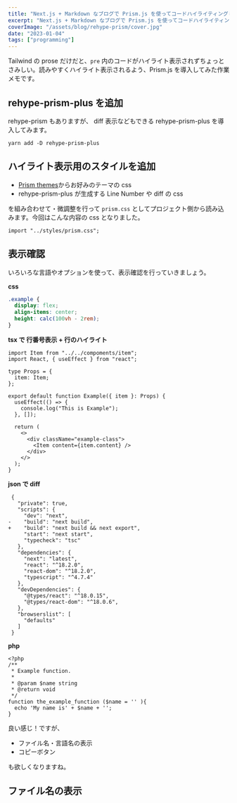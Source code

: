 ```yaml
---
title: "Next.js + Markdown なブログで Prism.js を使ってコードハイライティングしたい"
excerpt: "Next.js + Markdown なブログで Prism.js を使ってコードハイライティングしたい"
coverImage: "/assets/blog/rehype-prism/cover.jpg"
date: "2023-01-04"
tags: ["programming"]
---
```


Tailwind の prose だけだと、`pre` 内のコードがハイライト表示されずちょっとさみしい。読みやすくハイライト表示されるよう、Prism.js を導入してみた作業メモです。

## rehype-prism-plus を追加

rehype-prism もありますが、 diff 表示などもできる rehype-prism-plus を導入してみます。

```
yarn add -D rehype-prism-plus
```

## ハイライト表示用のスタイルを追加

- [Prism themes](https://github.com/PrismJS/prism-themes)からお好みのテーマの css
- rehype-prism-plus が生成する Line Number や diff の css

を組み合わせて・微調整を行って `prism.css` としてプロジェクト側から読み込みます。今回はこんな内容の css となりました。

```
import "../styles/prism.css";
```

## 表示確認

いろいろな言語やオプションを使って、表示確認を行っていきましょう。

**css**

```css
.example {
  display: flex;
  align-items: center;
  height: calc(100vh - 2rem);
}
```

**tsx で 行番号表示 + 行のハイライト**

```tsx {1,4-6} showLineNumbers
import Item from "../../compoments/item";
import React, { useEffect } from "react";

type Props = {
  item: Item;
};

export default function Example({ item }: Props) {
  useEffect(() => {
    console.log("This is Example");
  }, []);

  return (
    <>
      <div className="example-class">
        <Item content={item.content} />
      </div>
    </>
  );
}
```

**json で diff**

```diff-json
 {
   "private": true,
   "scripts": {
     "dev": "next",
-    "build": "next build",
+    "build": "next build && next export",
     "start": "next start",
     "typecheck": "tsc"
   },
   "dependencies": {
     "next": "latest",
     "react": "^18.2.0",
     "react-dom": "^18.2.0",
     "typescript": "^4.7.4"
   },
   "devDependencies": {
     "@types/react": "^18.0.15",
     "@types/react-dom": "^18.0.6",
   },
   "browserslist": [
     "defaults"
   ]
 }
```

**php**

```php:test.php
<?php
/**
 * Example function.
 *
 * @param $name string
 * @return void
 */
function the_example_function ($name = '' ){
  echo 'My name is' + $name + '';
}
```

良い感じ！ですが、

- ファイル名・言語名の表示
- コピーボタン

も欲しくなりますね。

## ファイル名の表示
